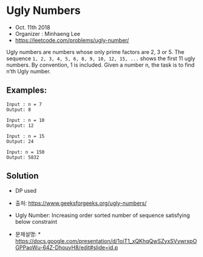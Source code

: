 # Ugly Numbers

* Oct. 11th 2018
* Organizer : Minhaeng Lee
* https://leetcode.com/problems/ugly-number/

Ugly numbers are numbers whose only prime factors are 2, 3 or 5. The sequence `1, 2, 3, 4, 5, 6, 8, 9, 10, 12, 15, ...` shows the first 11 ugly numbers. By convention, 1 is included. Given a number n, the task is to find n’th Ugly number.

## Examples:

```
Input : n = 7
Output: 8

Input : n = 10
Output: 12

Input : n = 15
Output: 24

Input: n = 150
Output: 5832

```

## Solution
* DP used
* 출처: https://www.geeksforgeeks.org/ugly-numbers/
* Ugly Number: Increasing order sorted number of sequence satisfying below constraint

* 문제설명: * https://docs.google.com/presentation/d/1oiT1_xQKhqQwSZyxSVywrxpOGPPaoWu-64Z-DhouyH8/edit#slide=id.p
